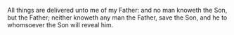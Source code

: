 All things are delivered unto me of my Father: and no man knoweth the Son, but the Father; neither knoweth any man the Father, save the Son, and he to whomsoever the Son will reveal him.
